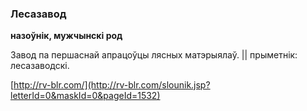 ### Лесазавод
**назоўнік, мужчынскі род**

Завод па першаснай апрацоўцы лясных матэрыялаў. || прыметнік: лесазаводскі.

<a rel="author">[http://rv-blr.com/](http://rv-blr.com/slounik.jsp?letterId=0&maskId=0&pageId=1532)</a>
